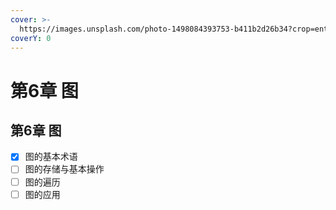 ```yaml
---
cover: >-
  https://images.unsplash.com/photo-1498084393753-b411b2d26b34?crop=entropy&cs=srgb&fm=jpg&ixid=MnwxOTcwMjR8MHwxfHNlYXJjaHwxMHx8bmV0d29ya3xlbnwwfHx8fDE2NTIzMzc2MzM&ixlib=rb-1.2.1&q=85
coverY: 0
---
```


# 第6章 图

## 第6章 图

* [x] 图的基本术语
* [ ] 图的存储与基本操作
* [ ] 图的遍历
* [ ] 图的应用
